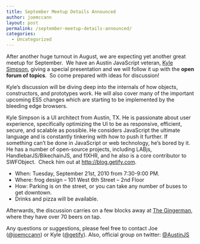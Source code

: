 ```yaml
---
title: September Meetup Details Announced
author: joemccann
layout: post
permalink: /september-meetup-details-announced/
categories:
  - Uncategorized
---
```

After another huge turnout in August, we are expecting yet another great meetup for September.  We have an Austin JavaScript veteran, [Kyle Simpson][1], giving a special presentation and we will follow it up with the **open forum of topics**.  So come prepared with ideas for discussion!

Kyle&#8217;s discussion will be diving deep into the internals of how objects, constructors, and prototypes work. He will also cover many of the important upcoming ES5 changes which are starting to be implemented by the bleeding edge browsers.

Kyle Simpson is a UI architect from Austin, TX. He is passionate about user experience, specifically optimizing the UI to be as responsive, efficient, secure, and scalable as possible. He considers JavaScript the ultimate language and is constantly tinkering with how to push it further. If something can&#8217;t be done in JavaScript or web technology, he&#8217;s bored by it. He has a number of open-source projects, including LABjs, HandlebarJS/BikechainJS, and flXHR, and he also is a core contributor to SWFObject.  Check him out at <http://blog.getify.com>.

  * When: Tuesday, September 21st, 2010 from 7:30-9:00 PM.
  * Where: frog design – 101 West 6th Street – 2nd Floor
  * How: Parking is on the street, or you can take any number of buses to get downtown.
  * Drinks and pizza will be available.

Afterwards, the discussion carries on a few blocks away at [The Gingerman][2], where they have over 70 beers on tap.

Any questions or suggestions, please feel free to contact Joe ([@joemccann][3]) or Kyle ([@getify][4]). Also, official group on twitter: [@AustinJS][5]

 [1]: http://twitter.com/getify
 [2]: http://gingermanpub.com
 [3]: http://twitter.com/joemccann "Joe McCann on Twitter"
 [4]: http://twitter.com/getify "Kyle Simpson on Twitter"
 [5]: http://twitter.com/austinjs "AustinJS on Twitter"